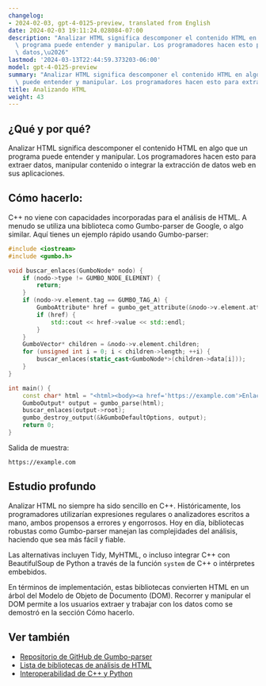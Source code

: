 ```yaml
---
changelog:
- 2024-02-03, gpt-4-0125-preview, translated from English
date: 2024-02-03 19:11:24.028084-07:00
description: "Analizar HTML significa descomponer el contenido HTML en algo que un\
  \ programa puede entender y manipular. Los programadores hacen esto para extraer\
  \ datos,\u2026"
lastmod: '2024-03-13T22:44:59.373203-06:00'
model: gpt-4-0125-preview
summary: "Analizar HTML significa descomponer el contenido HTML en algo que un programa\
  \ puede entender y manipular. Los programadores hacen esto para extraer datos,\u2026"
title: Analizando HTML
weight: 43
---
```


## ¿Qué y por qué?
Analizar HTML significa descomponer el contenido HTML en algo que un programa puede entender y manipular. Los programadores hacen esto para extraer datos, manipular contenido o integrar la extracción de datos web en sus aplicaciones.

## Cómo hacerlo:
C++ no viene con capacidades incorporadas para el análisis de HTML. A menudo se utiliza una biblioteca como Gumbo-parser de Google, o algo similar. Aquí tienes un ejemplo rápido usando Gumbo-parser:

```C++
#include <iostream>
#include <gumbo.h>

void buscar_enlaces(GumboNode* nodo) {
    if (nodo->type != GUMBO_NODE_ELEMENT) {
        return;
    }
    if (nodo->v.element.tag == GUMBO_TAG_A) {
        GumboAttribute* href = gumbo_get_attribute(&nodo->v.element.attributes, "href");
        if (href) {
            std::cout << href->value << std::endl;
        }
    }
    GumboVector* children = &nodo->v.element.children;
    for (unsigned int i = 0; i < children->length; ++i) {
        buscar_enlaces(static_cast<GumboNode*>(children->data[i]));
    }
}

int main() {
    const char* html = "<html><body><a href='https://example.com'>Enlace</a></body></html>";
    GumboOutput* output = gumbo_parse(html);
    buscar_enlaces(output->root);
    gumbo_destroy_output(&kGumboDefaultOptions, output);
    return 0;
}
```

Salida de muestra:
```
https://example.com
```

## Estudio profundo
Analizar HTML no siempre ha sido sencillo en C++. Históricamente, los programadores utilizarían expresiones regulares o analizadores escritos a mano, ambos propensos a errores y engorrosos. Hoy en día, bibliotecas robustas como Gumbo-parser manejan las complejidades del análisis, haciendo que sea más fácil y fiable.

Las alternativas incluyen Tidy, MyHTML, o incluso integrar C++ con BeautifulSoup de Python a través de la función `system` de C++ o intérpretes embebidos.

En términos de implementación, estas bibliotecas convierten HTML en un árbol del Modelo de Objeto de Documento (DOM). Recorrer y manipular el DOM permite a los usuarios extraer y trabajar con los datos como se demostró en la sección Cómo hacerlo.

## Ver también
- [Repositorio de GitHub de Gumbo-parser](https://github.com/google/gumbo-parser)
- [Lista de bibliotecas de análisis de HTML](https://en.cppreference.com/w/c/experimental/dynamic)
- [Interoperabilidad de C++ y Python](https://docs.python.org/3/extending/embedding.html)
